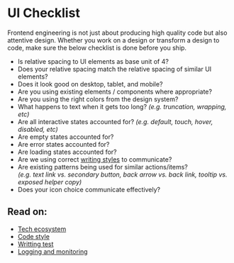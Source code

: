 # UI Checklist
Frontend engineering is not just about producing high quality code but also attentive design. Whether you work on a design or transform a design to code, make sure the below checklist is done before you ship.

- Is relative spacing to UI elements as base unit of 4?
- Does your relative spacing match the relative spacing of similar UI elements?
- Does it look good on desktop, tablet, and mobile?
- Are you using existing elements / components where appropriate?
- Are you using the right colors from the design system?
- What happens to text when it gets too long? _(e.g. truncation, wrapping, etc)_
- Are all interactive states accounted for? _(e.g. default, touch, hover, disabled, etc)_
- Are empty states accounted for?
- Are error states accounted for?
- Are loading states accounted for?
- Are we using correct [writing styles](https://material.io/design/communication/writing.html#principles 'https://material.io/design/communication/writing.html#principles') to communicate?
- Are existing patterns being used for similar actions/items?\
  _(e.g. text link vs. secondary button, back arrow vs. back link, tooltip vs. exposed helper copy)_
- Does your icon choice communicate effectively?

## Read on:
- [Tech ecosystem](tech-ecosystem.md)
- [Code style](code-style.md)
- [Writting test](writing-test.md)
- [Logging and monitoring](logging-monitoring.md)
